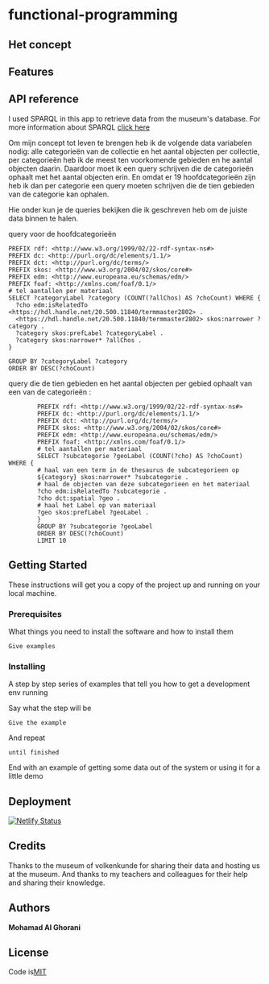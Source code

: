 # functional-programming

## Het concept

## Features 

## API reference

I used SPARQL in this app to retrieve data from the museum's database. For more information about SPARQL [click here](https://nl.wikipedia.org/wiki/SPARQL)

Om mijn concept tot leven te brengen heb ik de volgende data variabelen nodig: alle categorieën van de collectie 
en het aantal objecten per collectie, per categorieën heb ik de meest ten voorkomende gebieden en he aantal objecten daarin. Daardoor moet ik een query schrijven die de categorieën ophaalt met het aantal objecten erin. En omdat er 19 hoofdcategorieën zijn heb ik dan per categorie een query moeten schrijven die de tien gebieden van de categorie kan ophalen. 

Hie onder kun je de queries bekijken die ik geschreven heb om de juiste data binnen te halen.

query voor de hoofdcategorieën
```
PREFIX rdf: <http://www.w3.org/1999/02/22-rdf-syntax-ns#>
PREFIX dc: <http://purl.org/dc/elements/1.1/>
PREFIX dct: <http://purl.org/dc/terms/>
PREFIX skos: <http://www.w3.org/2004/02/skos/core#>
PREFIX edm: <http://www.europeana.eu/schemas/edm/>
PREFIX foaf: <http://xmlns.com/foaf/0.1/>
# tel aantallen per materiaal
SELECT ?categoryLabel ?category (COUNT(?allChos) AS ?choCount) WHERE {
  ?cho edm:isRelatedTo <https://hdl.handle.net/20.500.11840/termmaster2802> .
  <https://hdl.handle.net/20.500.11840/termmaster2802> skos:narrower ?category .
  ?category skos:prefLabel ?categoryLabel .
  ?category skos:narrower* ?allChos .
}
  
GROUP BY ?categoryLabel ?category
ORDER BY DESC(?choCount)
``` 
query die de tien gebieden en het aantal objecten per gebied ophaalt van een van de categorieën :
```
        PREFIX rdf: <http://www.w3.org/1999/02/22-rdf-syntax-ns#>
        PREFIX dc: <http://purl.org/dc/elements/1.1/>
        PREFIX dct: <http://purl.org/dc/terms/>
        PREFIX skos: <http://www.w3.org/2004/02/skos/core#>
        PREFIX edm: <http://www.europeana.eu/schemas/edm/>
        PREFIX foaf: <http://xmlns.com/foaf/0.1/>
        # tel aantallen per materiaal
        SELECT ?subcategorie ?geoLabel (COUNT(?cho) AS ?choCount) WHERE {
        # haal van een term in de thesaurus de subcategorieen op
        ${category} skos:narrower* ?subcategorie .
        # haal de objecten van deze subcategorieen en het materiaal
        ?cho edm:isRelatedTo ?subcategorie .
        ?cho dct:spatial ?geo .
        # haal het Label op van materiaal
        ?geo skos:prefLabel ?geoLabel .
        }
        GROUP BY ?subcategorie ?geoLabel
        ORDER BY DESC(?choCount)
        LIMIT 10
```

## Getting Started

These instructions will get you a copy of the project up and running on your local machine.

### Prerequisites

What things you need to install the software and how to install them

```
Give examples
```

### Installing

A step by step series of examples that tell you how to get a development env running

Say what the step will be

```
Give the example
```

And repeat

```
until finished
```

End with an example of getting some data out of the system or using it for a little demo


## Deployment

[![Netlify Status](https://api.netlify.com/api/v1/badges/9038e2a3-13d4-44de-aee9-7f3814e8265a/deploy-status)](https://app.netlify.com/sites/functioneel-programmeren/deploys)


## Credits

Thanks to the museum of volkenkunde for sharing their data and hosting us at the museum. And thanks to my teachers and colleagues for their help and sharing their knowledge.


## Authors

**Mohamad Al Ghorani** 


## License

Code is[MIT](https://github.com/MohamadAlGhorani/functional-programming/blob/master/LICENSE)
